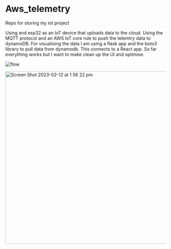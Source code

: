 # Aws_telemetry
Repo for storing my iot project

Using and esp32 as an IoT device that uploads data to the cloud. Using the MQTT protocol and an AWS IoT core rule to push the telemtry data to dynamoDB. 
For visualising the data I am using a flask app and the boto3 library to pull data from dynamodb. This connects to a React app.
So far everything works but I want to make clean up the UI and optimise.


![flow](https://user-images.githubusercontent.com/30048959/218290869-1a5877f9-344a-488f-babe-6cc64bf0318e.jpg)




<img width="543" alt="Screen Shot 2023-02-12 at 1 56 22 pm" src="https://user-images.githubusercontent.com/30048959/218290380-9bd9fd7e-b4cb-4dc6-948a-2ecea436f820.png">
